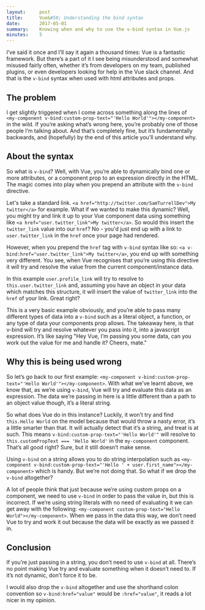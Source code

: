 ```yaml
---
layout:     post
title:      Vue&#58; Understanding the bind syntax
date:       2017-05-01
summary:    Knowing when and why to use the v-bind syntax in Vue.js
minutes:    5
---
```

I’ve said it once and I’ll say it again a thousand times: Vue is a fantastic framework. But there’s a part of it I see being misunderstood and somewhat misused fairly often, whether it’s from developers on my team, published plugins, or even developers looking for help in the Vue slack channel. And that is the `v-bind` syntax when used with html attributes and props.

## The problem
I get slightly triggered when I come across something along the lines of `<my-component v-bind:custom-prop-text="'Hello World'"></my-component>` in the wild. If you’re asking what’s wrong here, you’re probably one of those people I’m talking about. And that’s completely fine, but it’s fundamentally backwards, and (hopefully) by the end of this article you’ll understand why.

## About the syntax
So what is `v-bind`? Well, with Vue, you’re able to dynamically bind one or more attributes, or a component prop to an expression directly in the HTML. The magic comes into play when you prepend an attribute with the `v-bind` directive.

Let's take a standard link. `<a href="http://twitter.com/SamTurrellDev">My twitter</a>` for example. What if we wanted to make this dynamic? Well, you might try and link it up to your Vue component data using something like `<a href="user.twitter_link">My twitter</a>`. So would this insert the `twitter_link` value into our `href`? No - you'd just end up with a link to `user.twitter_link` in the `href` once your page had rendered.

However, when you prepend the `href` tag with `v-bind` syntax like so: `<a v-bind:href="user.twitter_link">My twitter</a>`, you end up with something very different. You see, when Vue recognises that you’re using this directive it will try and resolve the value from the current component/instance data. 

In this example `user.profile_link` will try to resolve to `this.user.twitter_link` and, assuming you have an object in your data which matches this structure, it will insert the value of `twitter_link` into the `href` of your link. Great right?

This is a very basic example obviously, and you’re able to pass many different types of data into a `v-bind` such as a literal object, a function, or any type of data your components prop allows. The takeaway here, is that v-bind will try and resolve whatever you pass into it, into a javascript expression. It’s like saying "Hey Vue, I’m passing you some data, can you work out the value for me and handle it? Cheers, mate."

## Why this is being used wrong
So let’s go back to our first example: `<my-component v-bind:custom-prop-text="'Hello World'"></my-component>`. With what we’ve learnt above, we know that, as we’re using `v-bind`, Vue will try and evaluate this data as an expression. The data we’re passing in here is a little different than a path to an object value though, it’s a literal string. 

So what does Vue do in this instance? Luckily, it won’t try and find `this.Hello World` on the model because that would throw a nasty error, it’s a little smarter than that. It will actually detect that it’s a string, and treat is at such. This means `v-bind:custom-prop-text="'Hello World'"` will resolve to `this.customPropText === 'Hello World'` in the `my-component` component. That’s all good right? Sure, but it still doesn’t make sense.

Using `v-bind` on a string allows you to do string interpolation such as `<my-component v-bind:custom-prop-text="'Hello ' + user.first_name"></my-component>` which is handy. But we’re not doing that. So what if we drop the `v-bind` altogether? 

A lot of people think that just because we’re using custom props on a component, we need to use `v-bind` in order to pass the value in, but this is incorrect. If we’re using string literals with no need of evaluating it we can get away with the following: `<my-component custom-prop-text="Hello World"></my-component>`. When we pass in the data this way, we don’t need Vue to try and work it out because the data will be exactly as we passed it in.

## Conclusion
If you’re just passing in a string, you don’t need to use `v-bind` at all. There’s no point making Vue try and evaluate something when it doesn’t need to. If it’s not dynamic, don’t force it to be. 

I would also drop the `v-bind` altogether and use the shorthand colon convention so `v-bind:href="value"` would be `:href="value"`, it reads a lot nicer in my opinion.